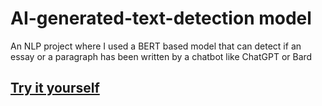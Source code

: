 # AI-generated-text-detection model
An NLP project where I used a BERT based model that can detect if an essay or a paragraph has been written by a chatbot like ChatGPT or Bard

## [Try it yourself](http://ai-generated-text-detection.streamlit.app/)
